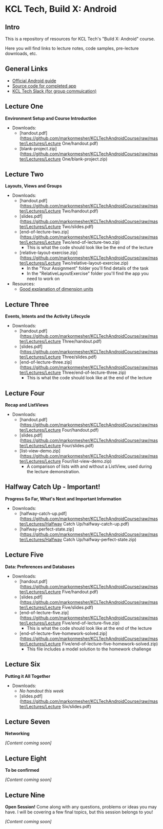 # KCL Tech, Build X: Android

## Intro

This is a repository of resources for KCL Tech's "Build X: Android" course.

Here you will find links to lecture notes, code samples, pre-lecture downloads, etc.

## General Links

- [Official Android guide](https://developer.android.com/guide)
- [Source code for completed app](https://github.com/markormesher/KCLTechAndroidCourseApp)
- [KCL Tech Slack (for group commuication)](https://kcltechhq.slack.com)

## Lecture One

**Environment Setup and Course Introduction**

- Downloads:
  - [handout.pdf](https://github.com/markormesher/KCLTechAndroidCourse/raw/master/Lectures/Lecture One/handout.pdf)
  - [blank-project.zip](https://github.com/markormesher/KCLTechAndroidCourse/raw/master/Lectures/Lecture One/blank-project.zip)

## Lecture Two

**Layouts, Views and Groups**

- Downloads:
  - [handout.pdf](https://github.com/markormesher/KCLTechAndroidCourse/raw/master/Lectures/Lecture Two/handout.pdf)
  - [slides.pdf](https://github.com/markormesher/KCLTechAndroidCourse/raw/master/Lectures/Lecture Two/slides.pdf)
  - [end-of-lecture-two.zip](https://github.com/markormesher/KCLTechAndroidCourse/raw/master/Lectures/Lecture Two/end-of-lecture-two.zip)
    - This is what the code should look like be the end of the lecture
  - [relative-layout-exercise.zip](https://github.com/markormesher/KCLTechAndroidCourse/raw/master/Lectures/Lecture Two/relative-layout-exercise.zip)
    - In the "Your Assignment" folder you'll find details of the task
    - In the "RelativeLayoutExercise" folder you'll find the app you need to work on
- Resources:
  - [Good explanation of dimension units](http://stackoverflow.com/questions/2025282/difference-between-px-dp-dip-and-sp-in-android)

## Lecture Three

**Events, Intents and the Activity Lifecycle**

- Downloads:
  - [handout.pdf](https://github.com/markormesher/KCLTechAndroidCourse/raw/master/Lectures/Lecture Three/handout.pdf)
  - [slides.pdf](https://github.com/markormesher/KCLTechAndroidCourse/raw/master/Lectures/Lecture Three/slides.pdf)
  - [end-of-lecture-three.zip](https://github.com/markormesher/KCLTechAndroidCourse/raw/master/Lectures/Lecture Three/end-of-lecture-three.zip)
    - This is what the code should look like at the end of the lecture

## Lecture Four

**Recap and ListViews**

- Downloads:
  - [handout.pdf](https://github.com/markormesher/KCLTechAndroidCourse/raw/master/Lectures/Lecture Four/handout.pdf)
  - [slides.pdf](https://github.com/markormesher/KCLTechAndroidCourse/raw/master/Lectures/Lecture Four/slides.pdf)
  - [list-view-demo.zip](https://github.com/markormesher/KCLTechAndroidCourse/raw/master/Lectures/Lecture Four/list-view-demo.zip)
    - A comparison of lists with and without a ListView, used during the lecture demonstration.

## Halfway Catch Up - Important!

**Progress So Far, What's Next and Important Information**

- Downloads:
  - [halfway-catch-up.pdf](https://github.com/markormesher/KCLTechAndroidCourse/raw/master/Lectures/Halfway Catch Up/halfway-catch-up.pdf)
  - [halfway-perfect-state.zip](https://github.com/markormesher/KCLTechAndroidCourse/raw/master/Lectures/Halfway Catch Up/halfway-perfect-state.zip)

## Lecture Five

**Data: Preferences and Databases**

- Downloads:
  - [handout.pdf](https://github.com/markormesher/KCLTechAndroidCourse/raw/master/Lectures/Lecture Five/handout.pdf)
  - [slides.pdf](https://github.com/markormesher/KCLTechAndroidCourse/raw/master/Lectures/Lecture Five/slides.pdf)
  - [end-of-lecture-five.zip](https://github.com/markormesher/KCLTechAndroidCourse/raw/master/Lectures/Lecture Five/end-of-lecture-five.zip)
    - This is what the code should look like at the end of the lecture
  - [end-of-lecture-five-homework-solved.zip](https://github.com/markormesher/KCLTechAndroidCourse/raw/master/Lectures/Lecture Five/end-of-lecture-five-homework-solved.zip)
    - This file includes a model solution to the homework challenge

## Lecture Six

**Putting it All Together**

- Downloads:
  - *No handout this week*
  - [slides.pdf](https://github.com/markormesher/KCLTechAndroidCourse/raw/master/Lectures/Lecture Six/slides.pdf)

## Lecture Seven

**Networking**

*[Content coming soon]*

## Lecture Eight

**To be confirmed**

*[Content coming soon]*

## Lecture Nine

**Open Session!** Come along with any questions, problems or ideas you may have. I will be covering a few final topics, but this session belongs to you!

*[Content coming soon]*
